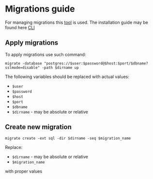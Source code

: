 # Migrations guide

For managing migrations this [tool](https://github.com/golang-migrate/migrate) is used. 
The installation guide may be found here [CLI](https://github.com/golang-migrate/migrate/blob/master/cmd/migrate/README.md)

## Apply migrations

To apply migrations use such command:

```shell
migrate -database "postgres://$user:$password@$host:$port/$dbname?sslmode=disable" -path $dirname up
```
The following variables should be replaced with actual values:
- `$user`
- `$password`
- `$host`
- `$port`
- `$dbname`
- `$dirname` - may be absolute or relative

## Create new migration

```shell
migrate create -ext sql -dir $dirname -seq $migration_name
```

Replace:
- `$dirname` - may be absolute or relative
- `$migration_name`

with proper values

